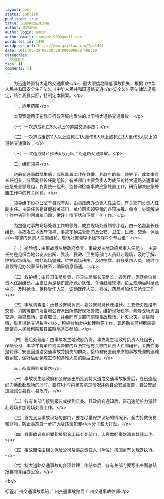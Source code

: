 ```yaml
---
layout: post
status: publish
published: true
title: 交通事故应急预案
author: 本站记者
author_login: admin
author_email: jiangwei909@gmail.com
wordpress_id: 1498
wordpress_url: http://www.gzjtlaw.com/?p=1498
date: 2011-05-29 09:30:28.000000000 +08:00
categories:
- 交通常识
tags: []
comments: []
---
```

<p><p>　　为迅速处置特大道路<a>交通事故<&#47;a>，最大限度地降低事故损失，根据《中华人民共和国安全生产法》、《中华人民共和国<a>道路交通<&#47;a>安全法》等法律法规规定，结合我县实际，特制定本预案。<&#47;p><p>　　一、适用范围<&#47;p><p>　　本预案适用于在我县行政区域内发生的以下特大道路交通事故：<&#47;p><p>　　（一）一次造成死亡3人以上的道路交通事故；<&#47;p><p>　　（二）一次造成重伤11人以上或死亡1人重伤8人以上或死亡2人重伤5人以上的道路交通事故；<&#47;p><p>　　（三）一次造成财产损失6万元以上的道路交通事故。<&#47;p><p>　　二、组织领导<&#47;p><p>　　道路交通事故发生后，应急处置工作在县委、县政府的统一领导下，成立由县长任组长，分管副县长任副组长，有关部门主要负责人为成员的特大道路交通事故应急处置领导组，负责统一组织、监督和检查事故应急处置工作，研究解决应急处置工作中的有关问题。<&#47;p><p>　　领导组下设办公室于县政府办，由县政府办负责人任主任，有关部门负责人任副主任。主要任务是督促有关部门、单位落实领导组的各项决策、命令；协调解决工作中遇到的困难和问题，做好上情下达和下情上传工作。<&#47;p><p>　　为加强对事故现场处置工作的领导，成立现场处置领导小组，由一名副县长任组长，事故发生地政府领导、事故车辆主管部门及公安、卫生、民政、交通、<a>保险<&#47;a>等部门负责人任副组长。现场处置领导小组下设四个专业组：<&#47;p><p>　　（一）抢险组：由事故发生地政府负责，事故发生地政府负责人任组长。主要任务是组织当地公安派出所、武装、民政、卫生等部门人员赶赴现场，及时了解、控制现场情况，搞好现场警戒，维护现场秩序，及时抢救、转移受伤人员，随时与县领导组办公室保持联系，确保信息畅通。　<&#47;p><p>　　（二）救护组：由县卫生局负责，县卫生局局长任组长，各医疗、医药单位负责人任副组长。主要任务是组织医疗救护队伍、车辆赶赴现场，设立现场临时抢救中心，及时抢救、转移受伤人员，调动医疗人员、器械、药品参加伤员抢救工作。<&#47;p><p>　　（三）事故调查组：由县公安局负责，县公安局局长任组长。主要任务是组织交警、消防等部门及当地公安派出所搞好现场警戒，维护现场秩序，疏导现场周围交通，勘查现场，调查取证，并会同有关部门清理事故现场，扑灭火灾，排除险情，恢复道路<a>交通秩序<&#47;a>，积极参加救护和理赔等工作。现场勘查可根据需要商请县人民检察院和县监察局派员参加。<&#47;p><p>　　（四）善后处理组：由事故发生地政府负责，事故发生地政府负责人任组长，保险公司、事故车辆单位或主管部门以及其他有关部门负责人任副组长。主要任务是转移、安置因道路交通事故受损失的群众，接待和安置前来参加事故处理的遇难者家属，做好后勤保障工作和遇难人员的善后工作。<&#47;p><p>　　三、处置原则和要求<&#47;p><p>　　（一）事故发生地政府和公安派出所接到特大道路交通事故报警后，在迅速组织力量赶赴现场的同时，要在1小时内核实清楚情况并向县公安局报告，县公安局迅速报告县委、县政府。<&#47;p><p>　　（二）各有关部门接到报告或接到县委、县政府的通知后，要迅速组织力量赶赴现场参加现场处置工作。<&#47;p><p>　　（三）首先到达事故现场的部门，要在尽量保护现场的情况下，全力抢救伤员和财物，防止事态进一步扩大及违法<a>犯罪<&#47;a>分子趁火打劫。<&#47;p><p>　　（四）县事故调查组要积极配合上级有关部门，认真做好事故调查处理工作。<&#47;p><p>　　（五）事故赔偿由相关保险公司及事故责任人（单位）按国家有关规定执行。<&#47;p><p>　　（六）特大道路交通事故的各项处理工作结束后，各有关部门要写出书面总结报县领导组办公室。<&#47;p><br&#47;><p>标签:广州交通事故索赔 广州交通事故赔偿 广州交通事故律师<&#47;p>
